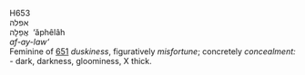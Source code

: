 <body>
  <p>H653<br>  אפלה  <br> אֲפֵלָה  ‎  ‘ăphêlâh  <br><i>af-ay-law‘ </i><br>Feminine of <a href="h0651.htm">651</a>  <i>duskiness</i>, figuratively <i>misfortune</i>; concretely <i>concealment: - </i>dark, darkness, gloominess, X thick.<br></p>
 </body>